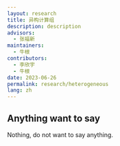 ```yaml
---
layout: research
title: 异构计算组
description: description
advisors:
  - 张福新
maintainers:
  - 牛根
contributors:
  - 李欣宇
  - 牛根
date: 2023-06-26
permalink: research/heterogeneous
lang: zh
---
```


## Anything want to say

Nothing, do not want to say anything.